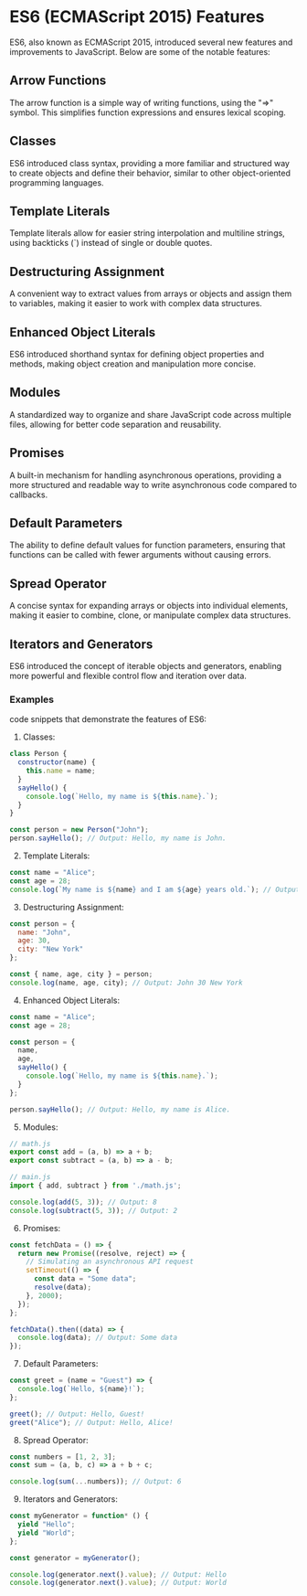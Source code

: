# ES6 (ECMAScript 2015) Features

ES6, also known as ECMAScript 2015, introduced several new features and improvements to JavaScript. Below are some of the notable features:

## Arrow Functions
The arrow function is a simple  way of writing functions, using the "=>" symbol. This simplifies function expressions and ensures lexical scoping.

## Classes
ES6 introduced class syntax, providing a more familiar and structured way to create objects and define their behavior, similar to other object-oriented programming languages.

## Template Literals
Template literals allow for easier string interpolation and multiline strings, using backticks (`) instead of single or double quotes.

## Destructuring Assignment
A convenient way to extract values from arrays or objects and assign them to variables, making it easier to work with complex data structures.

## Enhanced Object Literals
ES6 introduced shorthand syntax for defining object properties and methods, making object creation and manipulation more concise.

## Modules
A standardized way to organize and share JavaScript code across multiple files, allowing for better code separation and reusability.

## Promises
A built-in mechanism for handling asynchronous operations, providing a more structured and readable way to write asynchronous code compared to callbacks.

## Default Parameters
The ability to define default values for function parameters, ensuring that functions can be called with fewer arguments without causing errors.

## Spread Operator
A concise syntax for expanding arrays or objects into individual elements, making it easier to combine, clone, or manipulate complex data structures.

## Iterators and Generators
ES6 introduced the concept of iterable objects and generators, enabling more powerful and flexible control flow and iteration over data.


### Examples 
code snippets that demonstrate the features of ES6:

1. Classes:
```javascript
class Person {
  constructor(name) {
    this.name = name;
  }
  sayHello() {
    console.log(`Hello, my name is ${this.name}.`);
  }
}

const person = new Person("John");
person.sayHello(); // Output: Hello, my name is John.
```

2. Template Literals:
```javascript
const name = "Alice";
const age = 28;
console.log(`My name is ${name} and I am ${age} years old.`); // Output: My name is Alice and I am 28 years old.
```

3. Destructuring Assignment:
```javascript
const person = {
  name: "John",
  age: 30,
  city: "New York"
};

const { name, age, city } = person;
console.log(name, age, city); // Output: John 30 New York
```

4. Enhanced Object Literals:
```javascript
const name = "Alice";
const age = 28;

const person = {
  name,
  age,
  sayHello() {
    console.log(`Hello, my name is ${this.name}.`);
  }
};

person.sayHello(); // Output: Hello, my name is Alice.
```

5. Modules:
```javascript
// math.js
export const add = (a, b) => a + b;
export const subtract = (a, b) => a - b;

// main.js
import { add, subtract } from './math.js';

console.log(add(5, 3)); // Output: 8
console.log(subtract(5, 3)); // Output: 2
```

6. Promises:
```javascript
const fetchData = () => {
  return new Promise((resolve, reject) => {
    // Simulating an asynchronous API request
    setTimeout(() => {
      const data = "Some data";
      resolve(data);
    }, 2000);
  });
};

fetchData().then((data) => {
  console.log(data); // Output: Some data
});
```

7. Default Parameters:
```javascript
const greet = (name = "Guest") => {
  console.log(`Hello, ${name}!`);
};

greet(); // Output: Hello, Guest!
greet("Alice"); // Output: Hello, Alice!
```

8. Spread Operator:
```javascript
const numbers = [1, 2, 3];
const sum = (a, b, c) => a + b + c;

console.log(sum(...numbers)); // Output: 6
```

9. Iterators and Generators:
```javascript
const myGenerator = function* () {
  yield "Hello";
  yield "World";
};

const generator = myGenerator();

console.log(generator.next().value); // Output: Hello
console.log(generator.next().value); // Output: World
```


